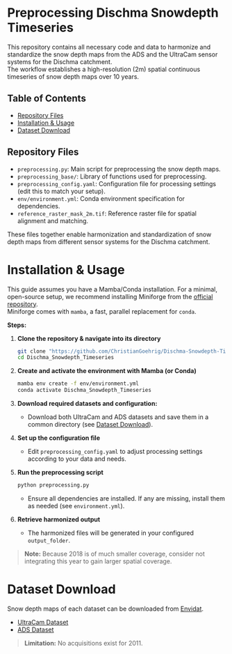 # Preprocessing Dischma Snowdepth Timeseries
This repository contains all necessary code and data to harmonize and standardize the snow depth maps from the ADS and the UltraCam sensor systems for the Dischma catchment.  
The workflow establishes a high-resolution (2m) spatial continuous timeseries of snow depth maps over 10 years.  

## Table of Contents

- [Repository Files](#repository-files)
- [Installation & Usage](#installation--usage)
- [Dataset Download](#dataset-download)

## Repository Files

- `preprocessing.py`: Main script for preprocessing the snow depth maps.
- `preprocessing_base/`: Library of functions used for preprocessing.
- `preprocessing_config.yaml`: Configuration file for processing settings (edit this to match your setup).
- `env/environment.yml`: Conda environment specification for dependencies.
- `reference_raster_mask_2m.tif`: Reference raster file for spatial alignment and matching.

These files together enable harmonization and standardization of snow depth maps from different sensor systems for the Dischma catchment.

# Installation & Usage

This guide assumes you have a Mamba/Conda installation. For a minimal, open-source setup, we recommend installing Miniforge from the [official repository](https://github.com/conda-forge/miniforge).  
Miniforge comes with `mamba`, a fast, parallel replacement for `conda`.

**Steps:**

1. **Clone the repository & navigate into its directory**
    ```sh
    git clone "https://github.com/ChristianGoehrig/Dischma-Snowdepth-Timeseries" Dischma_Snowdepth_Timeseries
    cd Dischma_Snowdepth_Timeseries
    ```

2. **Create and activate the environment with Mamba (or Conda)**
    ```sh
    mamba env create -f env/environment.yml
    conda activate Dischma_Snowdepth_Timeseries
    ```

3. **Download required datasets and configuration:**
    - Download both UltraCam and ADS datasets and save them in a common directory (see [Dataset Download](#dataset-download)).
      

4. **Set up the configuration file**
    - Edit `preprocessing_config.yaml` to adjust processing settings according to your data and needs.

5. **Run the preprocessing script**
    ```sh
    python preprocessing.py
    ```
    - Ensure all dependencies are installed. If any are missing, install them as needed (see `environment.yml`).

6. **Retrieve harmonized output**
    - The harmonized files will be generated in your configured `output_folder`.
      
> **Note:** Because 2018 is of much smaller coverage, consider not integrating this year to gain larger spatial coverage.

# Dataset Download

Snow depth maps of each dataset can be downloaded from [Envidat](https://www.envidat.ch/).

- [UltraCam Dataset](https://www.envidat.ch/#/metadata/snow-depth-mapping-by-airplane-photogrammetry-2017-ongoing?search=snow+depth+maps&isAuthorSearch=false)
- [ADS Dataset](https://www.envidat.ch/#/metadata/snow-depth-mapping?search=snow%20depth%20ads)

> **Limitation:** No acquisitions exist for 2011.
